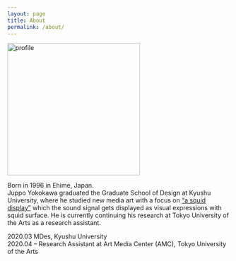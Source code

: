 ```yaml
---
layout: page
title: About
permalink: /about/
---
```


<img src="{{ site.baseurl }}/images/JY.jpg" alt="profile" width="300"/>

Born in 1996 in Ehime, Japan.  
Juppo Yokokawa graduated the Graduate School of Design at Kyushu University, where he studied new media art with a focus on [“a squid display”](https://youtu.be/jatyPk5gpjw) which the sound signal gets displayed as visual expressions with squid surface. He is currently continuing his research at Tokyo University of the Arts as a research assistant.

2020.03   MDes, Kyushu University  
2020.04 – Research Assistant at Art Media Center (AMC), Tokyo University of the Arts